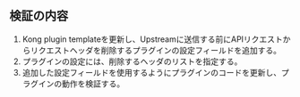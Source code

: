 ## 検証の内容

1. Kong plugin templateを更新し、Upstreamに送信する前にAPIリクエストからリクエストヘッダを削除するプラグインの設定フィールドを追加する。
2. プラグインの設定には、削除するヘッダのリストを指定する。
3. 追加した設定フィールドを使用するようにプラグインのコードを更新し、プラグインの動作を検証する。